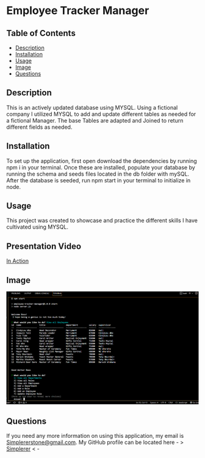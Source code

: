 # Employee Tracker Manager
    
  ## Table of Contents
  - [Description](#description)
  - [Installation](#installation)
  - [Usage](#usage)
  - [Image](#image)
  - [Questions](#questions)
    
  ## Description
  This is an actively updated database using MYSQL. Using a fictional company I utilized MYSQL to add and update different tables as needed for a fictional Manager. The base Tables are adapted and Joined to return different fields as needed.
    
  ## Installation
  To set up the application, first open download the dependencies by running npm i in your terminal. Once these are installed, populate your database by running the schema and seeds files located in the db folder with mySQL. After the database is seeded, run npm start in your terminal to initialize in node.
    
  ## Usage

  This project was created to showcase and practice the different skills I have cultivated using MYSQL.
  
  ## Presentation Video
  
  [In Action](https://app.castify.com/view/28e95984-157a-472a-ae48-37e6aac3b572)
    
  ## Image

  ![ScreenShot](./Assets/Screenshot_20230110_043009.png)
    
  ## Questions
  If you need any more information on using this application, my email is Simplererstone@gmail.com.
  My GitHub profile can be located here - >  [Simplerer](https://github.com/Simplerer)  < -